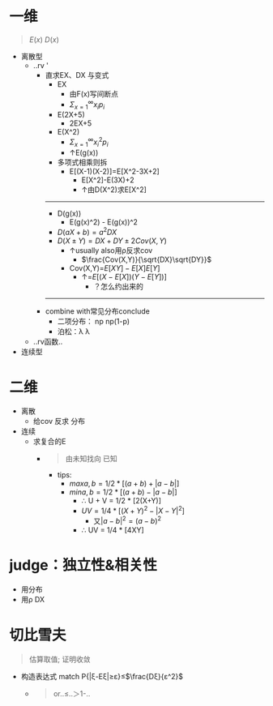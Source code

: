 # 一维
>$E(x)$ $D(x)$

- 离散型
    - ..rv ' 
        - 直求EX、DX 与变式
            - EX
                - 由F(x)写间断点
                - $\Sigma_{x=1}^\infty x_i p_i$
            - E(2X+5)
                - 2EX+5
            - E(X^2)
                - $\Sigma_{x=1}^\infty x^2_i p_i$
                - ↑E(g(x))
            - 多项式相乘则拆
                - E[(X-1)(X-2)]=E[X^2-3X+2]
                    - E[X^2]-E(3X)+2
                    - ↑由D(X^2)求E[X^2]
            - --
            - D(g(x))
                - E(g(x)^2) - E(g(x))^2
            - $D(aX+b)=a^2DX$
            - $D(X \pm Y)=DX+DY \pm 2Cov(X,Y)$
                - ↑usually also用ρ反求cov
                    - $\frac{Cov(X,Y)}{\sqrt{DX}\sqrt{DY}}$
                - Cov(X,Y)=$E[XY] - E[X]E[Y]$
                    -  ↑=$E[(X - E[X])(Y - E[Y])]$
                        - ？怎么约出来的
            - --
        - combine with常见分布conclude
            - 二项分布： np np(1-p)
            - 泊松：λ λ
    - ..rv函数..
- 连续型

# 二维
- 离散
    - 给cov 反求 分布
- 连续
  - 求复合的E
    - > 由未知找向 已知
      - tips:
        - $max{a, b} = 1/2 * [(a+b) + |a-b|]$
        - $min{a, b} = 1/2 * [(a+b) - |a-b|]$
          - ∴  U + V = 1/2 * [2(X+Y)]
          - $UV = 1/4 * [(X+Y)^2 - |X-Y|^2]$
            - 又$|a-b|^2 = (a-b)^2$
          - ∴  UV = 1/4 * [4XY]

# 

# judge：独立性&相关性
- 用分布
- 用ρ DX
# 切比雪夫
>估算取值; 证明收敛
- 构造表达式 match P{|ξ-Eξ|≥ε}≤$\frac{Dξ}{ε^2}$
   - >or..≤..＞1-..
